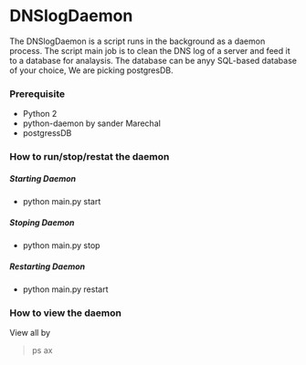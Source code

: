 # DNSlogDaemon
The DNSlogDaemon is a script runs in the background as a daemon process. The script main job is to clean the DNS log of a server and feed it
to a database for analaysis.
The database can be anyy SQL-based database of your choice, We are picking postgresDB.

### Prerequisite
* Python 2
* python-daemon by sander Marechal
* postgressDB

### How to run/stop/restat the daemon
##### Starting Daemon
- python main.py start
##### Stoping Daemon
- python main.py stop
##### Restarting Daemon
- python main.py restart

### How to view the daemon
View all by
>  ps ax

